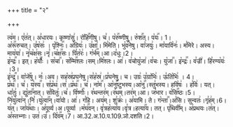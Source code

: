 +++
title = "२"

+++


  
त्व꣢म। ए꣣त꣢त्। अ꣣धारयः। कृष्णा꣡सु꣢। रो꣡हि꣢꣯णीषु। च꣣। प꣡रु꣢꣯ष्णीषु। रु꣡श꣢꣯त्। प꣡यः꣢꣯। 1।  
अ꣡रू꣢꣯रुचत्। उ꣣ष꣡सः꣢ । पृ꣡श्निः꣢꣯। अ꣣ग्रियः꣢। उ꣣क्षा꣢। मि꣣मेति। भु꣡व꣢꣯नेषु। वा꣣जयुः꣢। मा꣣यावि꣡नः꣢। म꣣मिरे। अस्य। माय꣡या꣢। नृ꣣च꣡क्ष꣢सः।नृ꣣।च꣡क्ष꣢꣯सः। पि꣣त꣡रः꣢। ग꣡र्भ꣢꣯म्।आ।द꣣धुः।2।  
इ꣡न्द्रः꣢꣯। इत्। ह꣡र्योः꣢꣯ । स꣡चा꣢꣯। स꣡म्मि꣢꣯श्लः।सम्।मि꣣श्लः। आ꣢। व꣣चोयु꣡जा꣢।व꣣चः। यु꣡जा꣢꣯। इ꣡न्द्रः꣢꣯। व꣣ज्री꣢। हि꣣रण्य꣡यः꣢ ।3।  
इ꣡न्द्र꣢꣯। वा꣡जे꣢꣯षु। नः꣣।अव। सह꣡स्र꣢प्रघनेषु।स꣣ह꣡स्र꣢।प्र꣣घनेषु। च। उग्रः꣢ उ꣣ग्रा꣡भिः꣢। ऊ꣣ति꣡भिः꣢ । 4।  
प्र꣡थः꣢꣯। च꣣। य꣡स्य꣢꣯। स꣣प्र꣡थः꣢।स꣣।प्र꣡थः꣢꣯। च꣣। ना꣡म꣢꣯। आ꣡नु꣢꣯ष्टुभस्य।आ꣡नु꣢꣯।स्तु꣣भस्य। हवि꣡षः꣢ । ह꣣विः꣢। यत्। धा꣣तुः꣢। द्यु꣡ता꣢꣯नात्। स꣣वितुः꣢।च꣣। वि꣡ष्णोः꣢꣯। र꣣थन्तर꣢म्।र꣣थम्।तर꣢म्।आ। ज꣣भार। व꣡सि꣢꣯ष्ठः।5।  
नि꣣यु꣡त्वा꣢न्।नि꣣।यु꣡त्वा꣢꣯न्।वा꣣यो। आ꣢। ग꣣हि। अय꣢म्। शु꣣क्रः꣢। अ꣣यामि। ते। ग꣡न्ता꣢꣯।अ꣣सि। सुन्वतः꣢।गृ꣣ह꣢म्।6।  
य꣢त्। जा꣡य꣢꣯थाः। अ꣣पूर्व्य।अ।पूर्व्या ।म꣡घ꣢꣯वन्। वृ꣣त्रह꣡त्या꣢य।वृ꣣त्र।हत्या꣢꣯य। तत्। पृ꣣थिवी꣢म्। अ꣣प्रथयः।त꣢त्। अ꣣स्तभ्नाः। उत꣢।उ꣣। दि꣡व꣢꣯म्।7।
आ.32.अ.10.प.109.ञो.दशति।2।  
